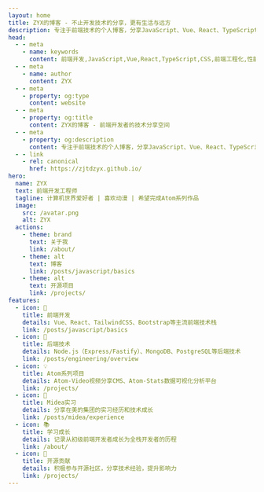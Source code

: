 ```yaml
---
layout: home
title: ZYX的博客 - 不止开发技术的分享，更有生活与远方
description: 专注于前端技术的个人博客，分享JavaScript、Vue、React、TypeScript等技术文章和项目经验
head:
  - - meta
    - name: keywords
      content: 前端开发,JavaScript,Vue,React,TypeScript,CSS,前端工程化,性能优化,实习经历,个人博客
  - - meta
    - name: author
      content: ZYX
  - - meta
    - property: og:type
      content: website
  - - meta
    - property: og:title
      content: ZYX的博客 - 前端开发者的技术分享空间
  - - meta
    - property: og:description
      content: 专注于前端技术的个人博客，分享JavaScript、Vue、React、TypeScript等技术文章和项目经验
  - - link
    - rel: canonical
      href: https://zjtdzyx.github.io/
hero:
  name: ZYX
  text: 前端开发工程师
  tagline: 计算机世界爱好者 | 喜欢动漫 | 希望完成Atom系列作品
  image:
    src: /avatar.png
    alt: ZYX
  actions:
    - theme: brand
      text: 关于我
      link: /about/
    - theme: alt
      text: 博客
      link: /posts/javascript/basics
    - theme: alt
      text: 开源项目
      link: /projects/
features:
  - icon: 🚀
    title: 前端开发
    details: Vue、React、TailwindCSS、Bootstrap等主流前端技术栈
    link: /posts/javascript/basics
  - icon: 🧰
    title: 后端技术
    details: Node.js（Express/Fastify）、MongoDB、PostgreSQL等后端技术
    link: /posts/engineering/overview
  - icon: 💡
    title: Atom系列项目
    details: Atom-Video视频分享CMS、Atom-Stats数据可视化分析平台
    link: /projects/
  - icon: 🏢
    title: Midea实习
    details: 分享在美的集团的实习经历和技术成长
    link: /posts/midea/experience
  - icon: 📚
    title: 学习成长
    details: 记录从初级前端开发者成长为全栈开发者的历程
    link: /about/
  - icon: 🔮
    title: 开源贡献
    details: 积极参与开源社区，分享技术经验，提升影响力
    link: /projects/
---
```


<BlogHome />

<style>
:root {
  --vp-home-hero-name-color: transparent;
  --vp-home-hero-name-background: linear-gradient(
    135deg, 
    #42d392 10%, 
    #3c8cff 100%
  );
  --vp-home-hero-image-background-image: linear-gradient(
    -45deg, 
    #42d392 30%, 
    #3c8cff
  );
  --vp-home-hero-image-filter: blur(40px);
  --content-width: 100%;
  --layout-max-width: 1440px;
}

.VPHomeHero .image {
  animation: float 6s ease-in-out infinite;
  width: 200px;
  height: 200px;
  object-fit: cover;
  border-radius: 50%;
  border: 4px solid rgba(255, 255, 255, 0.2);
}

.VPHomeHero .image-container {
  position: relative;
  width: 220px;
  height: 220px;
  margin: 0 auto;
}

.VPHomeHero .image-container::after {
  content: '';
  position: absolute;
  top: 50%;
  left: 50%;
  transform: translate(-50%, -50%);
  width: 100%;
  height: 100%;
  border-radius: 50%;
  box-shadow: 0 0 80px 20px rgba(60, 140, 255, 0.3);
  z-index: -1;
  opacity: 0.8;
  filter: blur(20px);
}

@keyframes float {
  0% {
    transform: translateY(0px);
  }
  50% {
    transform: translateY(-10px);
  }
  100% {
    transform: translateY(0px);
  }
}

.VPHome {
  padding-bottom: 2rem;
}

/* 调整卡片布局，使其充分利用宽度 */
.VPFeatures {
  margin-bottom: 0 !important;
  padding: 0 2rem;
}

.VPFeatures .container {
  max-width: var(--layout-max-width);
  margin: 0 auto;
}

.VPFeatures .items {
  gap: 24px;
}

/* 调整特性卡片的最小宽度，使一行能显示更多卡片 */
@media (min-width: 768px) {
  .VPFeatures .item {
    width: calc((100% - 48px) / 3);
  }
}

@media (min-width: 1440px) {
  .VPFeatures .item {
    width: calc((100% - 72px) / 4);
  }
}

/* 主页内容区域宽度调整 */
.VPHome .VPHomeHero .container {
  max-width: var(--layout-max-width);
}

.blog-home {
  max-width: var(--layout-max-width);
  margin: 0 auto;
  padding: 0 2rem;
}

/* 暗色模式优化 */
.dark .VPHomeHero .image-container::after {
  box-shadow: 0 0 100px 30px rgba(66, 211, 146, 0.25);
}
</style> 